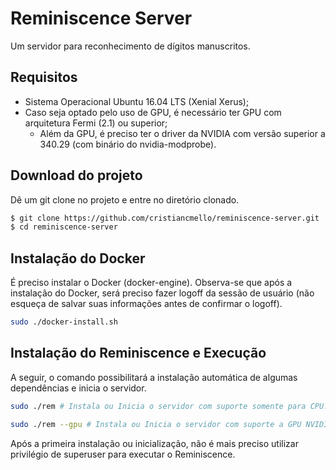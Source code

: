 # Reminiscence Server
Um servidor para reconhecimento de dígitos manuscritos.

## Requisitos
- Sistema Operacional Ubuntu 16.04 LTS (Xenial Xerus);
- Caso seja optado pelo uso de GPU, é necessário ter GPU com arquitetura Fermi (2.1) ou superior;
  - Além da GPU, é preciso ter o driver da NVIDIA com versão superior a 340.29 (com binário do nvidia-modprobe).
  
## Download do projeto
Dê um git clone no projeto e entre no diretório clonado.

```bash
$ git clone https://github.com/cristiancmello/reminiscence-server.git
$ cd reminiscence-server
```
  
## Instalação do Docker
É preciso instalar o Docker (docker-engine). Observa-se que após a instalação do Docker, será preciso fazer logoff da sessão de usuário (não esqueça de salvar suas informações antes de confirmar o logoff).

```bash
sudo ./docker-install.sh
```

## Instalação do Reminiscence e Execução
A seguir, o comando possibilitará a instalação automática de algumas dependências e inicia o servidor.

```bash
sudo ./rem # Instala ou Inicia o servidor com suporte somente para CPU.
```

```bash
sudo ./rem --gpu # Instala ou Inicia o servidor com suporte a GPU NVIDIA.
```

Após a primeira instalação ou inicialização, não é mais preciso utilizar privilégio de superuser para executar o Reminiscence.
